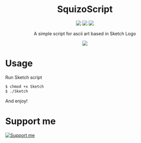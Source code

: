 <h1 align="center">SquizoScript</h1>
<p align="center">
  <img src="https://img.shields.io/badge/MAINTAINED-YES-green?style=for-the-badge">
  <img src="https://img.shields.io/badge/LICENSE-MIT-blue?style=for-the-badge">
  <img src="https://img.shields.io/github/issues/VaughnValle/blue-sky?style=for-the-badge">
</p>

<p align="center">A simple script for ascii art based in Sketch Logo</p>

<p align="center">
  <img src="https://media1.giphy.com/media/i6nJuhcd7E4pcPlbVY/giphy.gif">
</p>

# Usage

Run Sketch script

```bash
$ chmod +x Sketch
$ ./Sketch
```
And enjoy!

# Support me

[![Support me](https://www.ko-fi.com/img/githubbutton_sm.svg)](https://ko-fi.com/panaderoxis)
